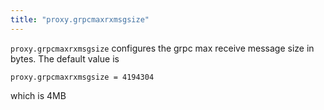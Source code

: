 ```yaml
---
title: "proxy.grpcmaxrxmsgsize"
---
```


`proxy.grpcmaxrxmsgsize` configures the grpc max receive message size in bytes.  The default
value is

    proxy.grpcmaxrxmsgsize = 4194304

which is 4MB
